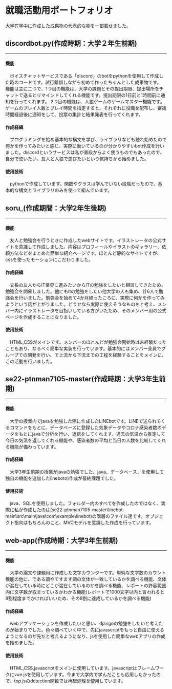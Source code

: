 # 就職活動用ポートフォリオ
大学在学中に作成した成果物の代表的な物を一部載せました。    
 
 
 
## discordbot.py(作成時期：大学２年生前期)
***
#### 機能
　ボイスチャットサービスである「discord」のbotをpythonを使用して作成した時のコードです。試行錯誤しながら初めて作ったちゃんとした成果物です。
機能は主に二つで、1つ目の機能は、大学の課題とその提出期限、提出場所をチャットで送るとリマインドしてくれる機能です。提出期限の1日前と1時間前に通知を行ってくれます。
2つ目の機能は、人狼ゲームのゲームマスター機能です。ゲームのプレイ人数とプレイ時間を指定すると、それぞれに役職を配布し、審議時間経過後に通知をして、投票の集計と結果発表を行ってくれます。
 
#### 作成経緯
　プログラミングを始め基本的な構文を学び、ライブラリなども触れ始めたので何かを作ってみたいと感じ、実際に動いているのが分かりやすいbot作成を行いました。discordというサービスは私が普段からよく使うものでもあったので、自分で使いたい、友人と人狼で遊びたいという気持ちから始めました。
 
#### 使用技術
　pythonで作成しています。関数やクラスは学んでいない段階だったので、基本的な構文とライブラリのみを使って組んでいます。    
 
 
 
 
## soru_(作成期間：大学2年生後期)
***
#### 機能
　友人と勉強会を行うときに作成したwebサイトです。イラストレータの公式サイトを意識して作成しました。内容はプロフィールやイラストのギャラリー、依頼方法などをまとめた簡単な紹介ページです。ほとんど静的なサイトですが、cssを使ったモーションにこだわりました。
 
#### 作成経緯
　文系の友人からIT業界に進みたいからITの勉強をしたいと相談してきたため、勉強会を開催しました。他にもItの勉強をしたい他大学の人も集め、計6人で勉強会を行いました。勉強会を始めて4か月経ったころに、実際に何かを作ってみようという話が上がりました。どうせなら実際に使えそうなものをと考え、メンバー内にイラストレータを目指いしている方がいたため、そのメンバー用の公式ページを作成することになりました。
 
#### 使用技術
　HTML,CSSがメインです。メンバーのほとんどが勉強会開始時は未経験だったこともあり、なるべく簡単な実装を行っています。基本的にはメンバー全員でグループでの開発を行い、で上流から下流までの工程を経験することをメインに、この活動を行いました。
 
## se22-ptnman7105-master(作成時期：大学3年生前期)
***
#### 機能
　大学の授業内でjavaを勉強した際に作成したLINEbotです。LINEで送られてくるコマンドをもとに、データベースに登録した気象データやコロナ感染者数のデータをもとにjavaで分析を行い、返信をしてくれます。過去の気温から推定して今日の気温を返してくれる機能や、感染者数の平均と当日の人数を比較してくれる機能が備わっています。
 
#### 作成経緯
　大学3年生前期の授業がjavaの勉強でした。java、データベース、を使用して独自の機能を追加したlinebotの作成が最終課題でした。
 
#### 使用技術
　java、SQLを使用しました。フォルダー内のすべてを作成したのではなく、実際に私が作成したのは(se22-ptnman7105-master\linebot-main\src\main\java\com\example\linebot)の階層のファイル達です。オブジェクト指向はもちろんのこと、MVCモデルを意識した作成を行っています。
 
## web-app(作成時期：大学3年生前期)
***
#### 機能
　大学の論文や課題用に作成した文字カウンターです。単純な文字数のカウント機能の他に、である調やですます調の文体が一致しているかを調べる機能、文体が混在している時にどこが混在しているのかを調べる機能、レポートの許容範囲内に文字数が収まっているかわかる機能(レポートで1000文字以内と言われると8割程度までかければいいため、その8割に達成しているかを調べる機能)
 
#### 作成経緯
　webアプリケーションを作成したいと思い、djangoの勉強をしたいと考えたのが始まりでした。色々調べていく中で、先にjavascriptをもっと自由に使えるようになるのが先だと考えるようになり、jsを使用した簡単なwebアプリの作成を始めました。
 
#### 使用技術
　HTML,CSS,javascriptをメインに使用しています。javascriptはフレームワークにvue.jsを使用しています。今まで大学内で学んだことも応用したかったので、top.jsのdetection関数では再起処理を使用しています。
